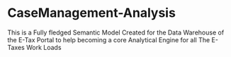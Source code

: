 # CaseManagement-Analysis
This is a Fully fledged Semantic Model Created for the Data Warehouse of the E-Tax Portal to help becoming a core Analytical Engine for all The E-Taxes Work Loads
